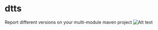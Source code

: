 dtts
====

Report different versions on your multi-module maven project
![Alt text](http://www.metal-archives.com/images/1/7/17.jpg "Optional title")
